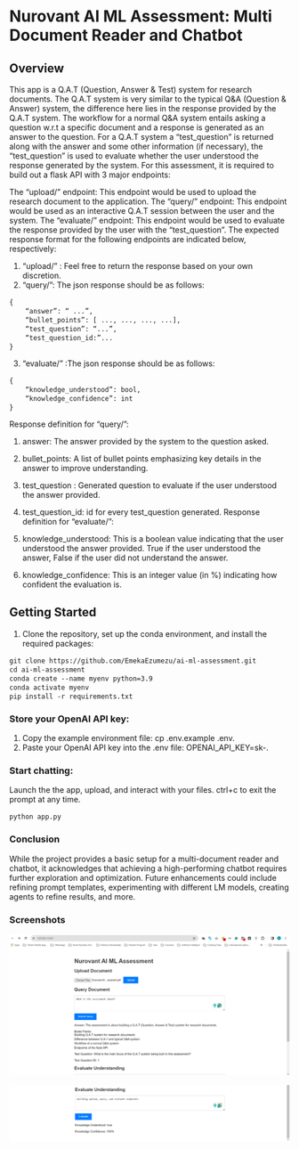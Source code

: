 # Nurovant AI ML Assessment: Multi Document Reader and Chatbot

## Overview
This app is a Q.A.T (Question, Answer & Test) system for research documents. The Q.A.T system is very similar to the typical Q&A (Question & Answer) system, the difference here lies in the response provided by the Q.A.T system. The workflow for a normal Q&A system entails asking a question w.r.t a specific document and a response is generated as an answer to the question. For a Q.A.T system a “test_question” is returned along with the answer and some other information (if necessary), the “test_question” is used to evaluate whether the user understood the response generated by the system. For this assessment, it is required to build out a flask API with 3 major endpoints:

The “upload/” endpoint: This endpoint would be used to upload the research document to the application.
The “query/” endpoint: This endpoint would be used as an interactive Q.A.T session between the user and the system.
The “evaluate/” endpoint: This endpoint would be used to evaluate the response provided by the user with the “test_question”.
The expected response format for the following endpoints are indicated below, respectively:

1. “upload/” : Feel free to return the response based on your own discretion.
2. “query/”: The json response should be as follows:
```
{
    “answer”: “ ...”,
    “bullet_points”: [ ..., ..., ..., ...],
    “test_question”: “...”,
    “test_question_id:”...
}
```

3. “evaluate/” :The json response should be as follows:
```
{
    “knowledge_understood”: bool,
    “knowledge_confidence”: int
}
```

Response definition for “query/”:

1. answer: The answer provided by the system to the question asked.
2. bullet_points: A list of bullet points emphasizing key details in the answer to improve understanding.
3. test_question : Generated question to evaluate if the user understood the answer provided.
4. test_question_id: id for every test_question generated.
Response definition for “evaluate/”:

1. knowledge_understood: This is a boolean value indicating that the user understood the answer provided. True if the user understood the answer, False if the user did not understand the answer.
2. knowledge_confidence: This is an integer value (in %) indicating how confident the evaluation is.

## Getting Started
1. Clone the repository, set up the conda environment, and install the required packages:
```
git clone https://github.com/EmekaEzumezu/ai-ml-assessment.git
cd ai-ml-assessment
conda create --name myenv python=3.9
conda activate myenv
pip install -r requirements.txt
```

### Store your OpenAI API key:
1. Copy the example environment file: cp .env.example .env.
2. Paste your OpenAI API key into the .env file: OPENAI_API_KEY=sk-.

### Start chatting:
Launch the the app, upload, and interact with your files. ctrl+c to exit the prompt at any time.

```
python app.py
```

### Conclusion
While the project provides a basic setup for a multi-document reader and chatbot, it acknowledges that achieving a high-performing chatbot requires further exploration and optimization. Future enhancements could include refining prompt templates, experimenting with different LM models, creating agents to refine results, and more.

### Screenshots

![Screenshot-1.png](./img/Screenshot-1.png)

![Screenshot-1.png](./img/Screenshot-2.png)

